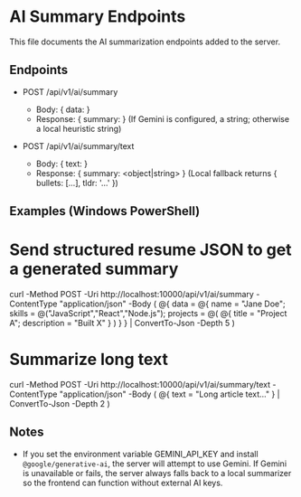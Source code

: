 # AI Summary Endpoints

This file documents the AI summarization endpoints added to the server.

## Endpoints

- POST /api/v1/ai/summary

  - Body: { data: <resume JSON object or array> }
  - Response: { summary: <string> } (If Gemini is configured, a string; otherwise a local heuristic string)

- POST /api/v1/ai/summary/text
  - Body: { text: <string> }
  - Response: { summary: <object|string> } (Local fallback returns { bullets: [...], tldr: '...' })

## Examples (Windows PowerShell)

# Send structured resume JSON to get a generated summary

curl -Method POST -Uri http://localhost:10000/api/v1/ai/summary -ContentType "application/json" -Body (
@{
data = @{
name = "Jane Doe";
skills = @("JavaScript","React","Node.js");
projects = @( @{ title = "Project A"; description = "Built X" } )
}
} | ConvertTo-Json -Depth 5
)

# Summarize long text

curl -Method POST -Uri http://localhost:10000/api/v1/ai/summary/text -ContentType "application/json" -Body (
@{
text = "Long article text..."
} | ConvertTo-Json -Depth 2
)

## Notes

- If you set the environment variable GEMINI_API_KEY and install `@google/generative-ai`, the server will attempt to use Gemini. If Gemini is unavailable or fails, the server always falls back to a local summarizer so the frontend can function without external AI keys.
